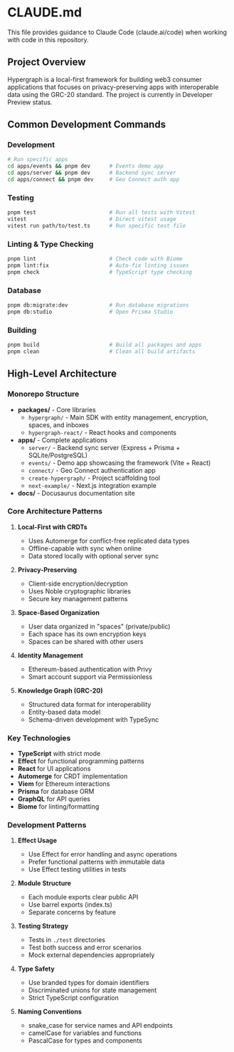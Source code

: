 # CLAUDE.md

This file provides guidance to Claude Code (claude.ai/code) when working with code in this repository.

## Project Overview

Hypergraph is a local-first framework for building web3 consumer applications that focuses on privacy-preserving apps with interoperable data using the GRC-20 standard. The project is currently in Developer Preview status.

## Common Development Commands

### Development
```bash
# Run specific apps
cd apps/events && pnpm dev      # Events demo app
cd apps/server && pnpm dev      # Backend sync server
cd apps/connect && pnpm dev     # Geo Connect auth app
```

### Testing
```bash
pnpm test                       # Run all tests with Vitest
vitest                          # Direct vitest usage
vitest run path/to/test.ts      # Run specific test file
```

### Linting & Type Checking
```bash
pnpm lint                       # Check code with Biome
pnpm lint:fix                   # Auto-fix linting issues
pnpm check                      # TypeScript type checking
```

### Database
```bash
pnpm db:migrate:dev             # Run database migrations
pnpm db:studio                  # Open Prisma Studio
```

### Building
```bash
pnpm build                      # Build all packages and apps
pnpm clean                      # Clean all build artifacts
```

## High-Level Architecture

### Monorepo Structure
- **packages/** - Core libraries
  - `hypergraph/` - Main SDK with entity management, encryption, spaces, and inboxes
  - `hypergraph-react/` - React hooks and components
- **apps/** - Complete applications
  - `server/` - Backend sync server (Express + Prisma + SQLite/PostgreSQL)
  - `events/` - Demo app showcasing the framework (Vite + React)
  - `connect/` - Geo Connect authentication app
  - `create-hypergraph/` - Project scaffolding tool
  - `next-example/` - Next.js integration example
- **docs/** - Docusaurus documentation site

### Core Architecture Patterns

1. **Local-First with CRDTs**
   - Uses Automerge for conflict-free replicated data types
   - Offline-capable with sync when online
   - Data stored locally with optional server sync

2. **Privacy-Preserving**
   - Client-side encryption/decryption
   - Uses Noble cryptographic libraries
   - Secure key management patterns

3. **Space-Based Organization**
   - User data organized in "spaces" (private/public)
   - Each space has its own encryption keys
   - Spaces can be shared with other users

4. **Identity Management**
   - Ethereum-based authentication with Privy
   - Smart account support via Permissionless

5. **Knowledge Graph (GRC-20)**
   - Structured data format for interoperability
   - Entity-based data model
   - Schema-driven development with TypeSync

### Key Technologies
- **TypeScript** with strict mode
- **Effect** for functional programming patterns
- **React** for UI applications
- **Automerge** for CRDT implementation
- **Viem** for Ethereum interactions
- **Prisma** for database ORM
- **GraphQL** for API queries
- **Biome** for linting/formatting

### Development Patterns

1. **Effect Usage**
   - Use Effect for error handling and async operations
   - Prefer functional patterns with immutable data
   - Use Effect testing utilities in tests

2. **Module Structure**
   - Each module exports clear public API
   - Use barrel exports (index.ts)
   - Separate concerns by feature

3. **Testing Strategy**
   - Tests in `./test` directories
   - Test both success and error scenarios
   - Mock external dependencies appropriately

4. **Type Safety**
   - Use branded types for domain identifiers
   - Discriminated unions for state management
   - Strict TypeScript configuration

5. **Naming Conventions**
   - snake_case for service names and API endpoints
   - camelCase for variables and functions
   - PascalCase for types and components